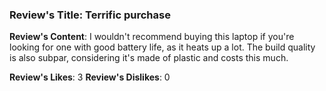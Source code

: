 ### Review's Title: Terrific purchase

**Review's Content**:
I wouldn't recommend buying this laptop if you're looking for one with good battery life, as it heats up a lot. The build quality is also subpar, considering it's made of plastic and costs this much.

**Review's Likes**: 3
**Review's Dislikes**: 0

